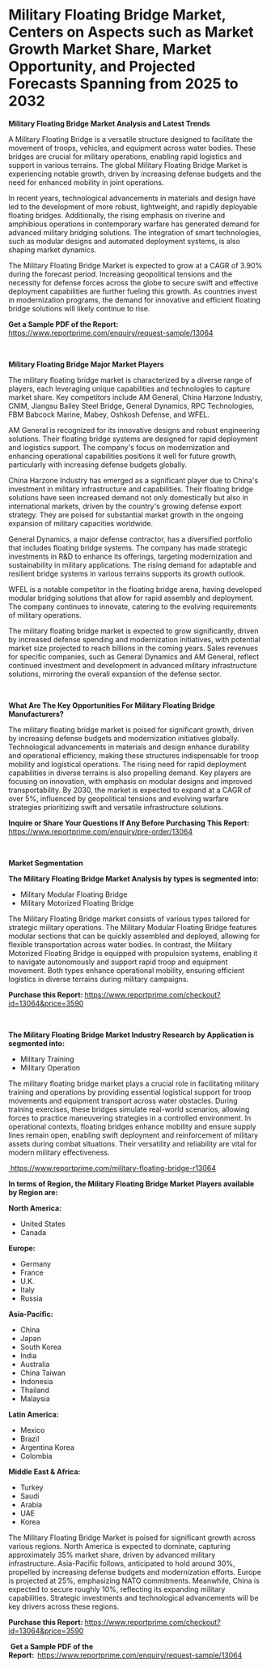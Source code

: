 <p><h1>Military Floating Bridge Market, Centers on Aspects such as Market Growth Market Share, Market Opportunity, and Projected Forecasts Spanning from 2025 to 2032</h1></p><p><strong>Military Floating Bridge Market Analysis and Latest Trends</strong></p>
<p><p>A Military Floating Bridge is a versatile structure designed to facilitate the movement of troops, vehicles, and equipment across water bodies. These bridges are crucial for military operations, enabling rapid logistics and support in various terrains. The global Military Floating Bridge Market is experiencing notable growth, driven by increasing defense budgets and the need for enhanced mobility in joint operations.</p><p>In recent years, technological advancements in materials and design have led to the development of more robust, lightweight, and rapidly deployable floating bridges. Additionally, the rising emphasis on riverine and amphibious operations in contemporary warfare has generated demand for advanced military bridging solutions. The integration of smart technologies, such as modular designs and automated deployment systems, is also shaping market dynamics.</p><p>The Military Floating Bridge Market is expected to grow at a CAGR of 3.90% during the forecast period. Increasing geopolitical tensions and the necessity for defense forces across the globe to secure swift and effective deployment capabilities are further fueling this growth. As countries invest in modernization programs, the demand for innovative and efficient floating bridge solutions will likely continue to rise.</p></p>
<p><strong>Get a Sample PDF of the Report:&nbsp;</strong> <a href="https://www.reportprime.com/enquiry/request-sample/13064?utm_campaign=4440&utm_medium=2&utm_source=Github&utm_content=ia&utm_term=17052025&utm_id=military-floating-bridge">https://www.reportprime.com/enquiry/request-sample/13064</a></p>
<p>&nbsp;</p>
<p><strong>Military Floating Bridge Major Market Players</strong></p>
<p><p>The military floating bridge market is characterized by a diverse range of players, each leveraging unique capabilities and technologies to capture market share. Key competitors include AM General, China Harzone Industry, CNIM, Jiangsu Bailey Steel Bridge, General Dynamics, RPC Technologies, FBM Babcock Marine, Mabey, Oshkosh Defense, and WFEL.</p><p>AM General is recognized for its innovative designs and robust engineering solutions. Their floating bridge systems are designed for rapid deployment and logistics support. The company's focus on modernization and enhancing operational capabilities positions it well for future growth, particularly with increasing defense budgets globally.</p><p>China Harzone Industry has emerged as a significant player due to China's investment in military infrastructure and capabilities. Their floating bridge solutions have seen increased demand not only domestically but also in international markets, driven by the country's growing defense export strategy. They are poised for substantial market growth in the ongoing expansion of military capacities worldwide.</p><p>General Dynamics, a major defense contractor, has a diversified portfolio that includes floating bridge systems. The company has made strategic investments in R&D to enhance its offerings, targeting modernization and sustainability in military applications. The rising demand for adaptable and resilient bridge systems in various terrains supports its growth outlook.</p><p>WFEL is a notable competitor in the floating bridge arena, having developed modular bridging solutions that allow for rapid assembly and deployment. The company continues to innovate, catering to the evolving requirements of military operations.</p><p>The military floating bridge market is expected to grow significantly, driven by increased defense spending and modernization initiatives, with potential market size projected to reach billions in the coming years. Sales revenues for specific companies, such as General Dynamics and AM General, reflect continued investment and development in advanced military infrastructure solutions, mirroring the overall expansion of the defense sector.</p></p>
<p>&nbsp;</p>
<p><strong>What Are The Key Opportunities For Military Floating Bridge Manufacturers?</strong></p>
<p><p>The military floating bridge market is poised for significant growth, driven by increasing defense budgets and modernization initiatives globally. Technological advancements in materials and design enhance durability and operational efficiency, making these structures indispensable for troop mobility and logistical operations. The rising need for rapid deployment capabilities in diverse terrains is also propelling demand. Key players are focusing on innovation, with emphasis on modular designs and improved transportability. By 2030, the market is expected to expand at a CAGR of over 5%, influenced by geopolitical tensions and evolving warfare strategies prioritizing swift and versatile infrastructure solutions.</p></p>
<p><strong>Inquire or Share Your Questions If Any Before Purchasing This Report:</strong> <a href="https://www.reportprime.com/enquiry/pre-order/13064?utm_campaign=4440&utm_medium=2&utm_source=Github&utm_content=ia&utm_term=17052025&utm_id=military-floating-bridge">https://www.reportprime.com/enquiry/pre-order/13064</a></p>
<p>&nbsp;</p>
<p><strong>Market Segmentation</strong></p>
<p><strong>The Military Floating Bridge Market Analysis by types is segmented into:</strong></p>
<p><ul><li>Military Modular Floating Bridge</li><li>Military Motorized Floating Bridge</li></ul></p>
<p><p>The Military Floating Bridge market consists of various types tailored for strategic military operations. The Military Modular Floating Bridge features modular sections that can be quickly assembled and deployed, allowing for flexible transportation across water bodies. In contrast, the Military Motorized Floating Bridge is equipped with propulsion systems, enabling it to navigate autonomously and support rapid troop and equipment movement. Both types enhance operational mobility, ensuring efficient logistics in diverse terrains during military campaigns.</p></p>
<p><strong>Purchase this Report:&nbsp;</strong><a href="https://www.reportprime.com/checkout?id=13064&price=3590&utm_campaign=4440&utm_medium=2&utm_source=Github&utm_content=ia&utm_term=17052025&utm_id=military-floating-bridge">https://www.reportprime.com/checkout?id=13064&price=3590</a></p>
<p>&nbsp;</p>
<p><strong>The Military Floating Bridge Market Industry Research by Application is segmented into:</strong></p>
<p><ul><li>Military Training</li><li>Military Operation</li></ul></p>
<p><p>The military floating bridge market plays a crucial role in facilitating military training and operations by providing essential logistical support for troop movements and equipment transport across water obstacles. During training exercises, these bridges simulate real-world scenarios, allowing forces to practice maneuvering strategies in a controlled environment. In operational contexts, floating bridges enhance mobility and ensure supply lines remain open, enabling swift deployment and reinforcement of military assets during combat situations. Their versatility and reliability are vital for modern military effectiveness.</p></p>
<p><a href="https://www.reportprime.com/military-floating-bridge-r13064?utm_campaign=4440&utm_medium=2&utm_source=Github&utm_content=ia&utm_term=17052025&utm_id=military-floating-bridge">&nbsp;https://www.reportprime.com/military-floating-bridge-r13064</a></p>
<p><strong>In terms of Region, the Military Floating Bridge Market Players available by Region are:</strong></p>
<p>
    <p> <strong> North America: </strong>
        <ul>
            <li>United States</li>
            <li>Canada</li>
        </ul>
        </p> 
    <p> <strong> Europe: </strong>
        <ul>
            <li>Germany</li>
            <li>France</li>
            <li>U.K.</li>
            <li>Italy</li>
            <li>Russia</li>
        </ul>
        </p> 
    <p> <strong> Asia-Pacific: </strong>
        <ul>
            <li>China</li>
            <li>Japan</li>
            <li>South Korea</li>
            <li>India</li>
            <li>Australia</li>
            <li>China Taiwan</li>
            <li>Indonesia</li>
            <li>Thailand</li>
            <li>Malaysia</li>
        </ul>
        </p> 
    <p> <strong> Latin America: </strong>
        <ul>
            <li>Mexico</li>
            <li>Brazil</li>
            <li>Argentina Korea</li>
            <li>Colombia</li>
        </ul>
        </p> 
    <p> <strong> Middle East & Africa: </strong>
        <ul>
            <li>Turkey</li>
            <li>Saudi</li>
            <li>Arabia</li>
            <li>UAE</li>
            <li>Korea</li>
        </ul>
    </p>
    </p>
<p><p>The Military Floating Bridge Market is poised for significant growth across various regions. North America is expected to dominate, capturing approximately 35% market share, driven by advanced military infrastructure. Asia-Pacific follows, anticipated to hold around 30%, propelled by increasing defense budgets and modernization efforts. Europe is projected at 25%, emphasizing NATO commitments. Meanwhile, China is expected to secure roughly 10%, reflecting its expanding military capabilities. Strategic investments and technological advancements will be key drivers across these regions.</p></p>
<p><strong>Purchase this Report: </strong><a href="https://www.reportprime.com/checkout?id=13064&price=3590&utm_campaign=4440&utm_medium=2&utm_source=Github&utm_content=ia&utm_term=17052025&utm_id=military-floating-bridge">https://www.reportprime.com/checkout?id=13064&price=3590</a></p>
<p>&nbsp;<strong>Get a Sample PDF of the Report:&nbsp;&nbsp;</strong><a href="https://www.reportprime.com/enquiry/request-sample/13064?utm_campaign=4440&utm_medium=2&utm_source=Github&utm_content=ia&utm_term=17052025&utm_id=military-floating-bridge">https://www.reportprime.com/enquiry/request-sample/13064</a></p>
<p><strong></strong></p>
<p><p></p><p></p><p></p></p>
